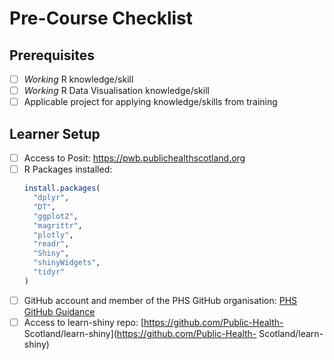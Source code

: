 # Pre-Course Checklist

## Prerequisites

- [ ] *Working* R knowledge/skill
- [ ] *Working* R Data Visualisation knowledge/skill
- [ ] Applicable project for applying knowledge/skills from training

## Learner Setup

- [ ] Access to Posit: https://pwb.publichealthscotland.org
- [ ] R Packages installed:
  ```R
  install.packages(
    "dplyr",
    "DT",
    "ggplot2",
    "magrittr",
    "plotly",
    "readr",
    "Shiny",
    "shinyWidgets",
    "tidyr"
  )
  ```
- [ ] GitHub account and member of the PHS GitHub organisation: [PHS GitHub Guidance](https://public-health-scotland.github.io/knowledge-base/docs/Version%20Control?doc=GitHub%20Guidance.md)
- [ ] Access to learn-shiny repo: [https://github.com/Public-Health- Scotland/learn-shiny](https://github.com/Public-Health- Scotland/learn-shiny)
